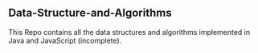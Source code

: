 ## Data-Structure-and-Algorithms
This Repo contains all the data structures and algorithms implemented in Java and JavaScript (incomplete).


